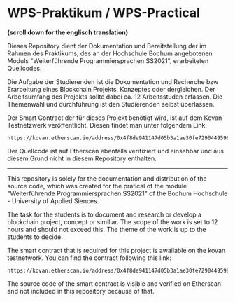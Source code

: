 # WPS-Praktikum / WPS-Practical

**(scroll down for the englisch translation)**

Dieses Repository dient der Dokumentation und Bereitstellung der im Rahmen des Praktikums, des an der Hochschule Bochum angebotenen Moduls "Weiterführende Programmiersprachen SS2021", erarbeiteten Quellcodes.

Die Aufgabe der Studierenden ist die Dokumentation und Recherche bzw Erarbeitung eines Blockchain Projekts, Konzeptes oder dergleichen.
Der Arbeitsumfang des Projekts sollte dabei ca. 12 Arbeitsstuden erfassen. Die Themenwahl und durchführung ist den Studierenden selbst überlassen.


Der Smart Contract der für dieses Projekt benötigt wird, ist auf dem Kovan Testnetzwerk veröffentlicht. Diesen findet man unter folgendem Link:
    
    https://kovan.etherscan.io/address/0x4f8de941147d05b3a1ae30fe7290449598890e0f

Der Quellcode ist auf Etherscan ebenfalls verifiziert und einsehbar und aus diesem Grund nicht in diesem Repository enthalten.

---

This repository is solely for the documentation and distribution of the source code, which was created for the pratical of the module "Weiterführende Programmiersprachen SS2021" of the Bochum Hochschule - University of Applied Siences.

The task for the students is to document and research or develop a blockchain project, concept or similiar.
The scope of the work is set to 12 hours and should not exceed this. The theme of the work is up to the students to decide.

The smart contract that is required for this project is awailable on the kovan testnetwork.
You can find the contract following this link:
    
    https://kovan.etherscan.io/address/0x4f8de941147d05b3a1ae30fe7290449598890e0f

The source code of the smart contract is visible and verified on Etherscan and not included in this repository because of that.
